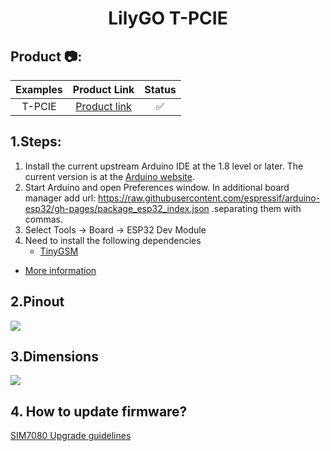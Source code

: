 <h1 align = "center">LilyGO T-PCIE</h1>


<h2 align = "left">Product 📷:</h2>

| Examples |  Product  Link   | Status |
| :------: | :--------------: | :----: |
|  T-PCIE  | [Product link]() |   ✅    |


## 1.Steps:
1. Install the current upstream Arduino IDE at the 1.8 level or later. The current version is at the [Arduino website](http://www.arduino.cc/en/main/software).
2. Start Arduino and open Preferences window. In additional board manager add url: https://raw.githubusercontent.com/espressif/arduino-esp32/gh-pages/package_esp32_index.json .separating them with commas.
3. Select Tools -> Board -> ESP32 Dev Module
4. Need to install the following dependencies
     - [TinyGSM](https://github.com/vshymanskyy/TinyGSM)

- [More information](https://cn.simcom.com/product/SIM7600CE.html)


## 2.Pinout
![](image/pins.jpg)

## 3.Dimensions
![](image/dimensions.png)



## 4. How to update firmware?

   [SIM7080 Upgrade guidelines ](doc/How%20to%20update%20firmware.md)
